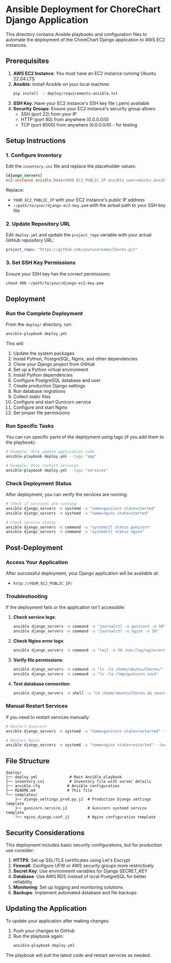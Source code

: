 # Ansible Deployment for ChoreChart Django Application

This directory contains Ansible playbooks and configuration files to automate the deployment of the ChoreChart Django application to AWS EC2 instances.

## Prerequisites

1. **AWS EC2 Instance**: You must have an EC2 instance running Ubuntu 22.04 LTS
2. **Ansible**: Install Ansible on your local machine:
   ```bash
   pip install -r deploy/requirements-ansible.txt
   ```
3. **SSH Key**: Have your EC2 instance's SSH key file (.pem) available
4. **Security Groups**: Ensure your EC2 instance's security group allows:
   - SSH (port 22) from your IP
   - HTTP (port 80) from anywhere (0.0.0.0/0)
   - TCP (port 8000) from anywhere (0.0.0.0/0) - for testing

## Setup Instructions

### 1. Configure Inventory

Edit the `inventory.ini` file and replace the placeholder values:

```ini
[django_servers]
ec2-instance ansible_host=YOUR_EC2_PUBLIC_IP ansible_user=ubuntu ansible_ssh_private_key_file=~/path/to/your/django-ec2-key.pem
```

Replace:
- `YOUR_EC2_PUBLIC_IP` with your EC2 instance's public IP address
- `~/path/to/your/django-ec2-key.pem` with the actual path to your SSH key file

### 2. Update Repository URL

Edit `deploy.yml` and update the `project_repo` variable with your actual GitHub repository URL:

```yaml
project_repo: "https://github.com/yourusername/Chores.git"
```

### 3. Set SSH Key Permissions

Ensure your SSH key has the correct permissions:

```bash
chmod 400 ~/path/to/your/django-ec2-key.pem
```

## Deployment

### Run the Complete Deployment

From the `deploy/` directory, run:

```bash
ansible-playbook deploy.yml
```

This will:
1. Update the system packages
2. Install Python, PostgreSQL, Nginx, and other dependencies
3. Clone your Django project from GitHub
4. Set up a Python virtual environment
5. Install Python dependencies
6. Configure PostgreSQL database and user
7. Create production Django settings
8. Run database migrations
9. Collect static files
10. Configure and start Gunicorn service
11. Configure and start Nginx
12. Set proper file permissions

### Run Specific Tasks

You can run specific parts of the deployment using tags (if you add them to the playbook):

```bash
# Example: Only update application code
ansible-playbook deploy.yml --tags "app"

# Example: Only restart services
ansible-playbook deploy.yml --tags "services"
```

### Check Deployment Status

After deployment, you can verify the services are running:

```bash
# Check if services are running
ansible django_servers -m systemd -a "name=gunicorn state=started"
ansible django_servers -m systemd -a "name=nginx state=started"

# Check service status
ansible django_servers -m command -a "systemctl status gunicorn"
ansible django_servers -m command -a "systemctl status nginx"
```

## Post-Deployment

### Access Your Application

After successful deployment, your Django application will be available at:
- `http://YOUR_EC2_PUBLIC_IP/`

### Troubleshooting

If the deployment fails or the application isn't accessible:

1. **Check service logs**:
   ```bash
   ansible django_servers -m command -a "journalctl -u gunicorn -n 50"
   ansible django_servers -m command -a "journalctl -u nginx -n 50"
   ```

2. **Check Nginx error logs**:
   ```bash
   ansible django_servers -m command -a "tail -n 50 /var/log/nginx/error.log"
   ```

3. **Verify file permissions**:
   ```bash
   ansible django_servers -m command -a "ls -la /home/ubuntu/Chores/"
   ansible django_servers -m command -a "ls -la /tmp/gunicorn.sock"
   ```

4. **Test database connection**:
   ```bash
   ansible django_servers -m shell -a "cd /home/ubuntu/Chores && source venv/bin/activate && python manage.py dbshell --settings=ChoreChart.settings_prod"
   ```

### Manual Restart Services

If you need to restart services manually:

```bash
# Restart Gunicorn
ansible django_servers -m systemd -a "name=gunicorn state=restarted" --become

# Restart Nginx
ansible django_servers -m systemd -a "name=nginx state=restarted" --become
```

## File Structure

```
deploy/
├── deploy.yml              # Main Ansible playbook
├── inventory.ini           # Inventory file with server details
├── ansible.cfg            # Ansible configuration
├── README.md              # This file
└── templates/
    ├── django_settings_prod.py.j2  # Production Django settings template
    ├── gunicorn.service.j2         # Gunicorn systemd service template
    └── nginx_django.conf.j2        # Nginx configuration template
```

## Security Considerations

This deployment includes basic security configurations, but for production use consider:

1. **HTTPS**: Set up SSL/TLS certificates using Let's Encrypt
2. **Firewall**: Configure UFW or AWS security groups more restrictively
3. **Secret Key**: Use environment variables for Django SECRET_KEY
4. **Database**: Use AWS RDS instead of local PostgreSQL for better reliability
5. **Monitoring**: Set up logging and monitoring solutions
6. **Backups**: Implement automated database and file backups

## Updating the Application

To update your application after making changes:

1. Push your changes to GitHub
2. Run the playbook again:
   ```bash
   ansible-playbook deploy.yml
   ```

The playbook will pull the latest code and restart services as needed.